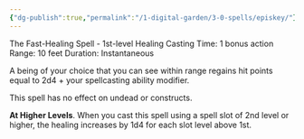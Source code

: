 ```yaml
---
{"dg-publish":true,"permalink":"/1-digital-garden/3-0-spells/episkey/"}
---
```


The Fast-Healing Spell - 1st-level Healing
Casting Time: 1 bonus action
Range: 10 feet
Duration: Instantaneous

A being of your choice that you can see within range regains hit points equal to 2d4 + your spellcasting ability modifier.

This spell has no effect on undead or constructs.

**At Higher Levels**. When you cast this spell using a spell slot of 2nd level or higher, the healing increases by 1d4 for each slot level above 1st.